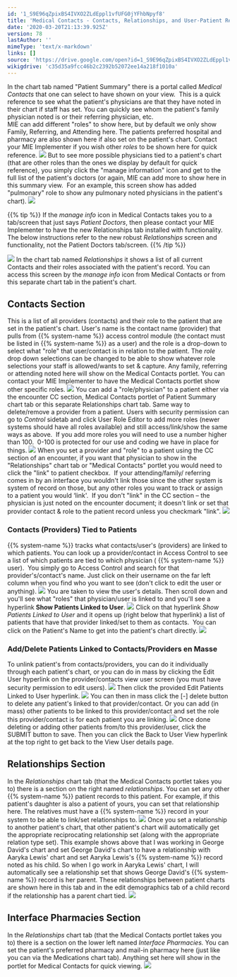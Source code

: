 ```yaml
---
id: '1_S9E96qZpixBS4IVXO2ZLdEppl1vfUFG0jYFhbNpyf8'
title: 'Medical Contacts - Contacts, Relationships, and User-Patient Relationships'
date: '2020-03-20T21:13:39.925Z'
version: 78
lastAuthor: ''
mimeType: 'text/x-markdown'
links: []
source: 'https://drive.google.com/open?id=1_S9E96qZpixBS4IVXO2ZLdEppl1vfUFG0jYFhbNpyf8'
wikigdrive: 'c35d35a9fcc46b2c2392b52072ee14a218f1010a'
---
```

In the chart tab named "Patient Summary" there is a portal called *Medical Contacts* that one can select to have shown on your view.  This is a quick reference to see what the patient's physicians are that they have noted in their chart if staff has set. You can quickly see whom the patient's family physician noted is or their referring physician, etc.  
MIE can add different "roles" to show here, but by default we only show Family, Referring, and Attending here. The patients preferred hospital and pharmacy are also shown here if also set on the patient's chart. Contact your MIE Implementer if you wish other *roles* to be shown here for quick reference.
![](../medical-contacts-contacts-relationships-and-user-patient-relationships.assets/e3a0a3c820e278756c08a6f6cc4ef583.png)
But to see more possible physicians tied to a patient's chart (that are other roles than the ones we display by default for quick reference), you simply click the "manage information" icon and get to the full list of the patient's doctors (or again, MIE can add more to show here in this summary view.  For an example, this screen show has added "pulmonary" role to show any pulmonary noted physicians in the patient's chart).
![](../medical-contacts-contacts-relationships-and-user-patient-relationships.assets/682c5af2f3241586fc3cf7ecb640157d.png)

{{% tip %}}
If the *manage info* icon in Medical Contacts takes you to a tab/screen that just says *Patient Doctors*, then please contact your MIE Implementer to have the new Relationships tab installed with functionality. The below instructions refer to the new robust *Relationships* screen and functionality, not the Patient Doctors tab/screen.
{{% /tip %}}

![](../medical-contacts-contacts-relationships-and-user-patient-relationships.assets/4ece8818a3783ab9648817ce50d9ddfa.png)
In the chart tab named *Relationships* it shows a list of all current Contacts and their roles associated with the patient's record. You can access this screen by the *manage info* icon from Medical Contacts or from this separate chart tab in the patient's chart.

## Contacts Section

This is a list of all providers (contacts) and their role to the patient that are set in the patient's chart. User's name is the contact name (provider) that pulls from {{% system-name %}} access control module (the contact must be listed in {{% system-name %}} as a user) and the role is a drop-down to select what "role" that user/contact is in relation to the patient. The *role* drop down selections can be changed to be able to show whatever role selections your staff is allowed/wants to set & capture. Any family, referring or attending noted here will show on the Medical Contacts portlet. You can contact your MIE Implementer to have the Medical Contacts portlet show other specific roles.
![](../medical-contacts-contacts-relationships-and-user-patient-relationships.assets/c0a0cd533f7f14ea7283c4ee0d9d3f04.png)
You can add a "role/physician" to a patient either via the encounter CC section, Medical Contacts portlet of Patient Summary chart tab or this separate Relationships chart tab. Same way to delete/remove a provider from a patient.
Users with security permission can go to *Control* sidetab and click User Role Editor to add more roles (newer systems should have all roles available) and still access/link/show the same ways as above.  If you add more roles you will need to use a number higher than 100.  0-100 is protected for our use and coding we have in place for things.
![](../medical-contacts-contacts-relationships-and-user-patient-relationships.assets/86616233eeadab0e529021e4e92ba4d7.png)
When you set a provider and "role" to a patient using the CC section of an encounter, if you want that physician to show in the "Relationships" chart tab or "Medical Contacts" portlet you would need to click the "link" to patient checkbox.  If your attending/family/ referring comes in by an interface you wouldn't link those since the other system is system of record on those, but any other roles you want to track or assign to a patient you would ‘link'.  If you don't "link" in the CC section – the physician is just noted on the encounter document; it doesn't link or set that provider contact & role to the patient record unless you checkmark "link".
![](../medical-contacts-contacts-relationships-and-user-patient-relationships.assets/b407309208c9fd0e3d8e8c0a98459e17.png)

### Contacts (Providers) Tied to Patients

{{% system-name %}} tracks what contacts/user's (providers) are linked to which patients. You can look up a provider/contact in Access Control to see a list of which patients are tied to which physician ( {{% system-name %}} user).  You simply go to Access Control and search for that provider's/contact's name.
Just click on their username on the far left column when you find who you want to see (don't click to edit the user or anything).
![](../medical-contacts-contacts-relationships-and-user-patient-relationships.assets/0ce74ddb7c9c63e248721b3e5f8158ed.png)
You are taken to view the user's details. Then scroll down and you'll see what "roles" that physician/user is linked to and you'll see a hyperlink **Show Patients Linked to User**.
![](../medical-contacts-contacts-relationships-and-user-patient-relationships.assets/8dec7767b45a61591231aef175d50767.png)
Click on that hyperlink *Show Patients Linked to User* and it opens up (right below that hyperlink) a list of patients that have that provider linked/set to them as contacts.  You can click on the Patient's Name to get into the patient's chart directly.
![](../medical-contacts-contacts-relationships-and-user-patient-relationships.assets/7a7fd0d01200ab613f7a1f240dd8a46a.png)

### Add/Delete Patients Linked to Contacts/Providers en Masse

To unlink patient's from contacts/providers, you can do it individually through each patient's chart, or you can do in mass by clicking the Edit User hyperlink on the provider/contacts view user screen (you must have security permission to edit users).
![](../medical-contacts-contacts-relationships-and-user-patient-relationships.assets/1d89d68eb3fbac7e31c46267f27313ff.png)
Then click the provided Edit Patients Linked to User hyperlink.
![](../medical-contacts-contacts-relationships-and-user-patient-relationships.assets/b7c5feaa33b420b807bf9a6772afe4d5.png)
You can then in mass click the [-] delete button to delete any patient's linked to that provider/contact. Or you can add (in mass) other patients to be linked to this provider/contact and set the role this provider/contact is for each patient you are linking.
![](../medical-contacts-contacts-relationships-and-user-patient-relationships.assets/bbd3a45f2b9489133cd407cecc683144.png)
Once done deleting or adding other patients from/to this provider/user, click the SUBMIT button to save. Then you can click the Back to User View hyperlink at the top right to get back to the View User details page.

## Relationships Section

In the *Relationships* chart tab (that the Medical Contacts portlet takes you to) there is a section on the right named *relationships*. You can set any other {{% system-name %}} patient records to this patient. For example, if this patient's daughter is also a patient of yours, you can set that relationship here. The relatives must have a {{% system-name %}} record in your system to be able to link/set relationships to.
![](../medical-contacts-contacts-relationships-and-user-patient-relationships.assets/5a513f293c669dc6fbca575526358d66.png)
Once you set a relationship to another patient's chart, that other patient's chart will automatically get the appropriate reciprocating relationship set (along with the appropriate relation type set). This example shows above that I was working in George David's chart and set George David's chart to have a relationship with Aaryka Lewis' chart and set Aaryka Lewis's {{% system-name %}} record noted as his child.
So when I go work in Aaryka Lewis' chart, I will automatically see a relationship set that shows George David's {{% system-name %}} record is her parent. These relationships between patient charts are shown here in this tab and in the edit demographics tab of a child record if the relationship has a parent chart tied.
![](../medical-contacts-contacts-relationships-and-user-patient-relationships.assets/d3a73349f4ab755d6709752578408630.png)

## Interface Pharmacies Section

In the *Relationships* chart tab (that the Medical Contacts portlet takes you to) there is a section on the lower left named *Interface Pharmacies.* You can set the patient's preferred pharmacy and mail-in pharmacy here (just like you can via the Medications chart tab). Anything set here will show in the portlet for Medical Contacts for quick viewing.
![](../medical-contacts-contacts-relationships-and-user-patient-relationships.assets/bc03fa0815fbd8123edd9b2774098ce6.png)
